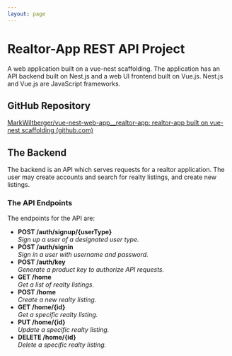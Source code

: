 ```yaml
---
layout: page
---
```

# Realtor-App REST API Project
A web application built on a vue-nest scaffolding. The application has an API backend built on Nest.js and a web UI frontend built on Vue.js. Nest.js and Vue.js are JavaScript frameworks.

## GitHub Repository
[MarkWiltberger/vue-nest-web-app__realtor-app: realtor-app built on vue-nest scaffolding (github.com)](https://github.com/MarkWiltberger/vue-nest-web-app__realtor-app)
## The Backend
The backend is an API which serves requests for a realtor application. The user may create accounts and search for realty listings, and create new listings.
### The API Endpoints
The endpoints for the API are:  
 - **POST /auth/signup/{userType}**  
*Sign up a user of a designated user type.*  
 - **POST /auth/signin**  
*Sign in a user with username and password.*  
 - **POST /auth/key**  
*Generate a product key to authorize API requests.*  
 - **GET /home**  
*Get a list of realty listings.*  
 - **POST /home**  
*Create a new realty listing.*  
 - **GET /home/{id}**  
*Get a specific realty listing.*  
 - **PUT /home/{id}**  
*Update a specific realty listing.*  
 - **DELETE /home/{id}**  
*Delete a specific realty listing.*
